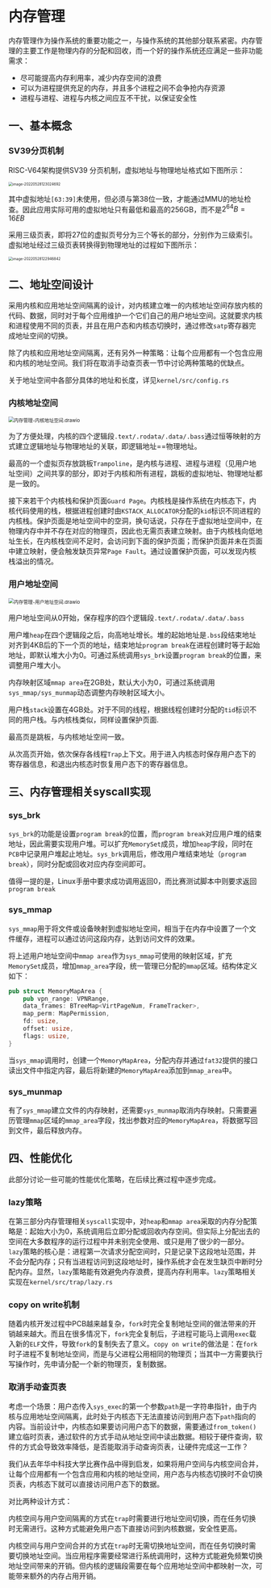 # 内存管理

内存管理作为操作系统的重要功能之一，与操作系统的其他部分联系紧密。内存管理的主要工作是物理内存的分配和回收，而一个好的操作系统还应满足一些非功能需求：

- 尽可能提高内存利用率，减少内存空间的浪费
- 可以为进程提供充足的内存，并且多个进程之间不会争抢内存资源
- 进程与进程、进程与内核之间应互不干扰，以保证安全性

## 一、**基本概念**

### SV39分页机制

RISC-V64架构提供SV39 分页机制，虚拟地址与物理地址格式如下图所示：

<img src="pic.asset/image-20220528123024692.png" alt="image-20220528123024692" style="zoom: 50%;" />

其中虚拟地址`[63:39]`未使用，但必须与第38位一致，才能通过MMU的地址检查。因此应用实际可用的虚拟地址只有最低和最高的256GB，而不是$2^{64}B=16EB$

采用三级页表，即将27位的虚拟页号分为三个等长的部分，分别作为三级索引。虚拟地址经过三级页表转换得到物理地址的过程如下图所示：

<img src="pic.asset/image-20220528122946842.png" alt="image-20220528122946842" style="zoom: 50%;" />

## 二、**地址空间设计**

采用内核和应用地址空间隔离的设计，对内核建立唯一的内核地址空间存放内核的代码、数据，同时对于每个应用维护一个它们自己的用户地址空间。这就要求内核和进程使用不同的页表，并且在用户态和内核态切换时，通过修改`satp`寄存器完成地址空间的切换。

除了内核和应用地址空间隔离，还有另外一种策略：让每个应用都有一个包含应用和内核的地址空间。我们将在取消手动查页表一节中讨论两种策略的优缺点。

关于地址空间中各部分具体的地址和长度，详见`kernel/src/config.rs`

### 内核地址空间

<img src="pic.asset/内存管理-内核地址空间.drawio.png" alt="内存管理-内核地址空间.drawio" style="zoom:67%;" />

为了方便处理，内核的四个逻辑段`.text/.rodata/.data/.bass`通过恒等映射的方式建立逻辑地址与物理地址的关联，即逻辑地址==物理地址。

最高的一个虚拟页存放跳板`Trampoline`，是内核与进程、进程与进程（见用户地址空间）之间共享的部分，即对于内核和所有进程，跳板的虚拟地址、物理地址都是一致的。

接下来若干个内核栈和保护页面`Guard Page`。内核栈是操作系统在内核态下，内核代码使用的栈，根据进程创建时由`KSTACK_ALLOCATOR`分配的`kid`标识不同进程的内核栈。保护页面是地址空间中的空洞，换句话说，只存在于虚拟地址空间中，在物理内存中并不存在对应的物理页，因此也无需页表建立映射。由于内核栈向低地址生长，在内核栈空间不足时，会访问到下面的保护页面；而保护页面并未在页面中建立映射，便会触发缺页异常`Page Fault`。通过设置保护页面，可以发现内核栈溢出的情况。

### 用户地址空间

<img src="pic.asset/内存管理-用户地址空间.drawio.png" alt="内存管理-用户地址空间.drawio" style="zoom:67%;" />

用户地址空间从0开始，保存程序的四个逻辑段`.text/.rodata/.data/.bass`

用户堆`heap`在四个逻辑段之后，向高地址增长。堆的起始地址是`.bss`段结束地址对齐到4KB后的下一个页的地址，结束地址`program break`在进程创建时等于起始地址，即默认堆大小为0。可通过系统调用`sys_brk`设置`program break`的位置，来调整用户堆大小。

内存映射区域`mmap area`在2GB处，默认大小为0，可通过系统调用`sys_mmap/sys_munmap`动态调整内存映射区域大小。

用户栈`stack`设置在4GB处。对于不同的线程，根据线程创建时分配的`tid`标识不同的用户栈。与内核栈类似，同样设置保护页面.

最高页是跳板，与内核地址空间一致。

从次高页开始，依次保存各线程`Trap`上下文。用于进入内核态时保存用户态下的寄存器信息，和退出内核态时恢复用户态下的寄存器信息。

## 三、**内存管理相关syscall实现**

### sys_brk

`sys_brk`的功能是设置`program break`的位置，而`program break`对应用户堆的结束地址，因此需要实现用户堆。可以扩充`MemorySet`成员，增加`heap`字段，同时在`PCB`中记录用户堆起止地址。`sys_brk`调用后，修改用户堆结束地址（`program break`），同时分配或回收对应内存空间即可。

值得一提的是，Linux手册中要求成功调用返回0，而比赛测试脚本中则要求返回`program break`

### sys_mmap

`sys_mmap`用于将文件或设备映射到虚拟地址空间，相当于在内存中设置了一个文件缓存，进程可以通过访问这段内存，达到访问文件的效果。

将上述用户地址空间中`mmap area`作为`sys_mmap`可使用的映射区域，扩充`MemorySet`成员，增加`mmap_area`字段，统一管理已分配的`mmap`区域。结构体定义如下：

```rust
pub struct MemoryMapArea {
    pub vpn_range: VPNRange,
    data_frames: BTreeMap<VirtPageNum, FrameTracker>,
    map_perm: MapPermission,
    fd: usize,
    offset: usize,
    flags: usize,
}
```

当`sys_mmap`调用时，创建一个`MemoryMapArea`，分配内存并通过`fat32`提供的接口读出文件中指定内容，最后将新建的`MemoryMapArea`添加到`mmap_area`中。

### sys_munmap

有了`sys_mmap`建立文件的内存映射，还需要`sys_munmap`取消内存映射。只需要遍历管理`mmap`区域的`mmap_area`字段，找出参数对应的`MemoryMapArea`，将数据写回到文件，最后释放内存。

## 四、**性能优化**

此部分讨论一些可能的性能优化策略，在后续比赛过程中逐步完成。

### **lazy策略**

在第三部分内存管理相关`syscall`实现中，对`heap`和`mmap area`采取的内存分配策略是：起始大小为0，系统调用后立即分配或回收内存空间。但实际上分配出去的空间在大多数程序的运行过程中并未别完全使用、或只是用了很少的一部分。`lazy`策略的核心是：进程第一次请求分配空间时，只是记录下这段地址范围，并不会分配内存；只有当进程访问到这段地址时，操作系统才会在发生缺页中断时分配内存。显然，`lazy`策略能有效避免内存浪费，提高内存利用率。`lazy`策略相关实现在`kernel/src/trap/lazy.rs`

### **copy on write机制**

随着内核开发过程中PCB越来越复杂，`fork`时完全复制地址空间的做法带来的开销越来越大。而且在很多情况下，`fork`完全复制后，子进程可能马上调用`exec`载入新的`ELF`文件，导致`fork`的复制失去了意义。`copy on write`的做法是：在`fork`时子进程不复制地址空间，而是与父进程公用相同的物理页；当其中一方需要执行写操作时，先申请分配一个新的物理页，复制数据。

### 取消手动查页表

考虑一个场景：用户态传入`sys_exec`的第一个参数`path`是一字符串指针，由于内核与应用地址空间隔离，此时处于内核态下无法直接访问到用户态下`path`指向的内容。当前设计中，内核态如果要访问用户态下的数据，需要通过`from_token()`建立临时页表，通过软件的方式手动从地址空间中读出数据。相较于硬件查询，软件的方式会导致效率降低，是否能取消手动查询页表，让硬件完成这一工作？

我们从去年华中科技大学比赛作品中得到启发，如果将用户空间与内核空间合并，让每个应用都有一个包含应用和内核的地址空间，用户态与内核态切换时不会切换页表，内核态下就可以直接访问用户态下的数据。

对比两种设计方式：

内核空间与用户空间隔离的方式在`trap`时需要进行地址空间切换，而在任务切换时无需进行。这种方式能避免用户态下直接访问到内核数据，安全性更高。

内核空间与用户空间合并的方式在`trap`时无需切换地址空间，而在任务切换时需要切换地址空间。当应用程序需要经常进行系统调用时，这种方式能避免频繁切换地址空间带来的开销。但内核的逻辑段需要在每个应用地址空间中都映射一次，可能带来额外的内存占用开销。